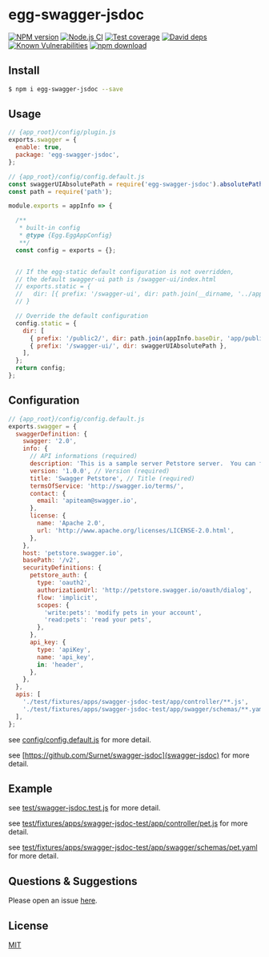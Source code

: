 # egg-swagger-jsdoc

[![NPM version][npm-image]][npm-url]
[![Node.js CI][github-workflow-image]][github-workflow]
[![Test coverage][codecov-image]][codecov-url]
[![David deps][david-image]][david-url]
[![Known Vulnerabilities][snyk-image]][snyk-url]
[![npm download][download-image]][download-url]

[npm-image]: https://img.shields.io/npm/v/egg-swagger-jsdoc.svg?style=flat-square
[npm-url]: https://npmjs.org/package/egg-swagger-jsdoc
[github-workflow-image]: https://github.com/archer-n/egg-swagger-jsdoc/actions/workflows/nodejs.yml/badge.svg
[github-workflow]: https://github.com/archer-n/egg-swagger-jsdoc/actions
[codecov-image]: https://img.shields.io/codecov/c/github/archer-n/egg-swagger-jsdoc.svg?style=flat-square
[codecov-url]: https://codecov.io/github/archer-n/egg-swagger-jsdoc?branch=main
[david-image]: https://img.shields.io/david/archer-n/egg-swagger-jsdoc.svg?style=flat-square
[david-url]: https://david-dm.org/archer-n/egg-swagger-jsdoc
[snyk-image]: https://snyk.io/test/npm/egg-swagger-jsdoc/badge.svg?style=flat-square
[snyk-url]: https://snyk.io/test/npm/egg-swagger-jsdoc
[download-image]: https://img.shields.io/npm/dm/egg-swagger-jsdoc.svg?style=flat-square
[download-url]: https://npmjs.org/package/egg-swagger-jsdoc

<!--
Description here.
-->

## Install

```bash
$ npm i egg-swagger-jsdoc --save
```

## Usage

```js
// {app_root}/config/plugin.js
exports.swagger = {
  enable: true,
  package: 'egg-swagger-jsdoc',
};
```

```js
// {app_root}/config/config.default.js
const swaggerUIAbsolutePath = require('egg-swagger-jsdoc').absolutePath();
const path = require('path');

module.exports = appInfo => {

  /**
   * built-in config
   * @type {Egg.EggAppConfig}
   **/
  const config = exports = {};


  // If the egg-static default configuration is not overridden,
  // the default swagger-ui path is /swagger-ui/index.html
  // exports.static = {
  //   dir: [{ prefix: '/swagger-ui', dir: path.join(__dirname, '../app/public') }],
  // }

  // Override the default configuration
  config.static = {
    dir: [
      { prefix: '/public2/', dir: path.join(appInfo.baseDir, 'app/public') },
      { prefix: '/swagger-ui/', dir: swaggerUIAbsolutePath },
    ],
  };
  return config;
};

```

## Configuration

```js
// {app_root}/config/config.default.js
exports.swagger = {
  swaggerDefinition: {
    swagger: '2.0',
    info: {
      // API informations (required)
      description: 'This is a sample server Petstore server.  You can find out more about     Swagger at [http://swagger.io](http://swagger.io) or on [irc.freenode.net, #swagger](http://swagger.io/irc/).      For this sample, you can use the api key `special-key` to test the authorization     filters.', // Description (optional)
      version: '1.0.0', // Version (required)
      title: 'Swagger Petstore', // Title (required)
      termsOfService: 'http://swagger.io/terms/',
      contact: {
        email: 'apiteam@swagger.io',
      },
      license: {
        name: 'Apache 2.0',
        url: 'http://www.apache.org/licenses/LICENSE-2.0.html',
      },
    },
    host: 'petstore.swagger.io',
    basePath: '/v2',
    securityDefinitions: {
      petstore_auth: {
        type: 'oauth2',
        authorizationUrl: 'http://petstore.swagger.io/oauth/dialog',
        flow: 'implicit',
        scopes: {
          'write:pets': 'modify pets in your account',
          'read:pets': 'read your pets',
        },
      },
      api_key: {
        type: 'apiKey',
        name: 'api_key',
        in: 'header',
      },
    },
  },
  apis: [
    './test/fixtures/apps/swagger-jsdoc-test/app/controller/**.js',
    './test/fixtures/apps/swagger-jsdoc-test/app/swagger/schemas/**.yaml',
  ],
};
```

see [config/config.default.js](config/config.default.js) for more detail.

see [https://github.com/Surnet/swagger-jsdoc](swagger-jsdoc) for more detail.

## Example

<!-- example here -->
see [test/swagger-jsdoc.test.js](test/swagger-jsdoc.test.js) for more detail.

see [test/fixtures/apps/swagger-jsdoc-test/app/controller/pet.js](test/fixtures/apps/swagger-jsdoc-test/app/controller/pet.js) for more detail.

see [test/fixtures/apps/swagger-jsdoc-test/app/swagger/schemas/pet.yaml](test/fixtures/apps/swagger-jsdoc-test/app/swagger/schemas/pet.yaml) for more detail.

## Questions & Suggestions

Please open an issue [here](https://github.com/archer-n/egg-swagger-jsdoc/issues).

## License

[MIT](LICENSE)
